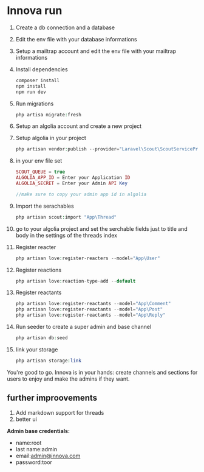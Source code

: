 # Innova run

1. Create a db connection and a database 
2. Edit the env file with your database informations
3. Setup a mailtrap account and edit the env file with your mailtrap informations
4. Install dependencies

    ```php
    composer install
    npm install
    npm run dev
    ```

5. Run migrations 

    ```php
    php artisa migrate:fresh
    ```

6. Setup an algolia account and create a new project
7. Setup algolia in your project

    ```php
    php artisan vendor:publish --provider="Laravel\Scout\ScoutServiceProvider"
    ```

8. in your env file set

    ```php
    SCOUT_QUEUE = true
    ALGOLIA_APP_ID = Enter your Application ID
    ALGOLIA_SECRET = Enter your Admin API Key

    //make sure to copy your admin app id in algolia
    ```

9. Import the serachables

    ```php
    php artisan scout:import "App\Thread"
    ```

10. go to your algolia project and set the serchable fields just to title and body in the settings of the threads index
11. Register reacter

    ```php
    php artisan love:register-reacters --model="App\User"
    ```

12. Register reactions

    ```php
    php artisan love:reaction-type-add --default
    ```

13. Register reactants

    ```php
    php artisan love:register-reactants --model="App\Comment"
    php artisan love:register-reactants --model="App\Post"
    php artisan love:register-reactants --model="App\Reply"
    ```

14. Run seeder to create a super admin and base channel 

    ```php
    php artisan db:seed
    ```

15. link your storage

    ```php
    php artisan storage:link
    ```

You're good to go. Innova is in your hands: create channels and sections for users to enjoy and make the admins if they want.

## further improovements
1. Add markdown support for threads
2. better ui


**Admin base credentials:**

- name:root
- last name:admin
- email:admin@innova.com
- password:toor
